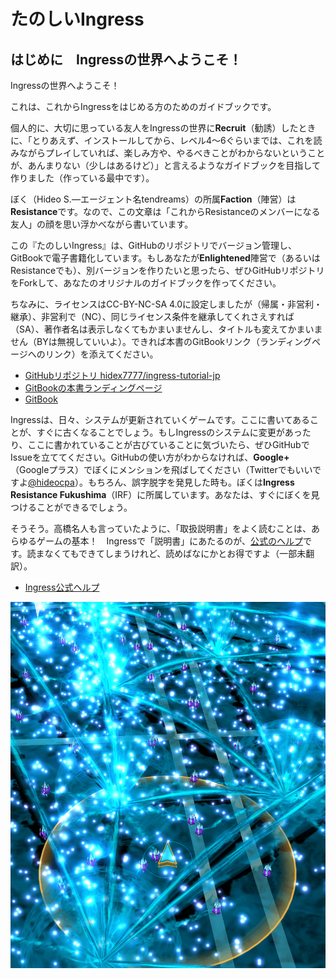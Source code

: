 # たのしいIngress

## はじめに　Ingressの世界へようこそ！

Ingressの世界へようこそ！

これは、これからIngressをはじめる方のためのガイドブックです。

個人的に、大切に思っている友人をIngressの世界に**Recruit**（勧誘）したときに、「とりあえず、インストールしてから、レベル4～6ぐらいまでは、これを読みながらプレイしていれば、楽しみ方や、やるべきことがわからないということが、あんまりない（少しはあるけど）」と言えるようなガイドブックを目指して作りました（作っている最中です）。

ぼく（Hideo S.―エージェント名tendreams）の所属**Faction**（陣営）は**Resistance**です。なので、この文章は「これからResistanceのメンバーになる友人」の顔を思い浮かべながら書いています。

この『たのしいIngress』は、GitHubのリポジトリでバージョン管理し、GitBookで電子書籍化しています。もしあなたが**Enlightened**陣営で（あるいはResistanceでも）、別バージョンを作りたいと思ったら、ぜひGitHubリポジトリをForkして、あなたのオリジナルのガイドブックを作ってください。

ちなみに、ライセンスはCC-BY-NC-SA 4.0に設定しましたが（帰属・非営利・継承）、非営利で（NC）、同じライセンス条件を継承してくれさえすれば（SA）、著作者名は表示しなくてもかまいませんし、タイトルも変えてかまいません（BYは無視していいよ）。できれば本書のGitBookリンク（ランディングページへのリンク）を添えてください。

- [GitHubリポジトリ hidex7777/ingress-tutorial-jp](https://github.com/hidex7777/ingress-tutorial-jp)
- [GitBookの本書ランディングページ](http://hidex7777.gitbooks.io/ingress-tutorial-jp/)
- [GitBook](https://www.gitbook.com)

Ingressは、日々、システムが更新されていくゲームです。ここに書いてあることが、すぐに古くなることでしょう。もしIngressのシステムに変更があったり、ここに書かれていることが古びていることに気づいたら、ぜひGitHubでIssueを立ててください。GitHubの使い方がわからなければ、**Google+**（Googleプラス）でぼくにメンションを飛ばしてください（Twitterでもいいですよ[@hideocpa](https://twitter.com/hideocpa)）。もちろん、誤字脱字を発見した時も。ぼくは**Ingress Resistance Fukushima**（IRF）に所属しています。あなたは、すぐにぼくを見つけることができるでしょう。

そうそう。高橋名人も言っていたように、「取扱説明書」をよく読むことは、あらゆるゲームの基本！　Ingressで「説明書」にあたるのが、[公式のヘルプ](https://support.google.com/ingress)です。読まなくてもできてしまうけれど、読めばなにかとお得ですよ（一部未翻訳）。

- [Ingress公式ヘルプ](https://support.google.com/ingress)

![cover](assets/ingress-cover.png)
